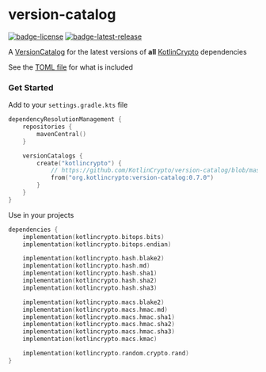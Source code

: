 # version-catalog
[![badge-license]][url-license]
[![badge-latest-release]][url-latest-release]

A [VersionCatalog][url-gradle-docs] for the latest versions of **all** [KotlinCrypto][url-kotlin-crypto] dependencies

See the [TOML file](gradle/kotlincrypto.versions.toml) for what is included

### Get Started

<!-- TAG_VERSION -->

Add to your `settings.gradle.kts` file
```kotlin
dependencyResolutionManagement {
    repositories {
        mavenCentral()
    }

    versionCatalogs {
        create("kotlincrypto") {
            // https://github.com/KotlinCrypto/version-catalog/blob/master/gradle/kotlincrypto.versions.toml
            from("org.kotlincrypto:version-catalog:0.7.0")
        }
    }
}
```

Use in your projects
```kotlin
dependencies {
    implementation(kotlincrypto.bitops.bits)
    implementation(kotlincrypto.bitops.endian)

    implementation(kotlincrypto.hash.blake2)
    implementation(kotlincrypto.hash.md)
    implementation(kotlincrypto.hash.sha1)
    implementation(kotlincrypto.hash.sha2)
    implementation(kotlincrypto.hash.sha3)

    implementation(kotlincrypto.macs.blake2)
    implementation(kotlincrypto.macs.hmac.md)
    implementation(kotlincrypto.macs.hmac.sha1)
    implementation(kotlincrypto.macs.hmac.sha2)
    implementation(kotlincrypto.macs.hmac.sha3)
    implementation(kotlincrypto.macs.kmac)

    implementation(kotlincrypto.random.crypto.rand)
}
```

<!-- TAG_VERSION -->
[badge-latest-release]: https://img.shields.io/badge/latest--release-0.7.0-blue.svg?style=flat
[badge-license]: https://img.shields.io/badge/license-Apache%20License%202.0-blue.svg?style=flat

[url-latest-release]: https://github.com/KotlinCrypto/version-catalog/releases/latest
[url-license]: https://www.apache.org/licenses/LICENSE-2.0.txt
[url-kotlin-crypto]: https://github.com/KotlinCrypto
[url-gradle-docs]: https://docs.gradle.org/current/userguide/platforms.html#sec:importing-published-catalog
